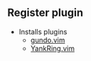 ## Register plugin

* Installs plugins
    - [gundo.vim](https://github.com/sjl/gundo.vim)
    - [YankRing.vim](https://github.com/vim-scripts/YankRing.vim)
